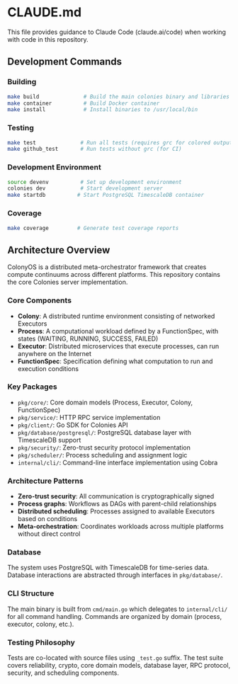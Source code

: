 # CLAUDE.md

This file provides guidance to Claude Code (claude.ai/code) when working with code in this repository.

## Development Commands

### Building
```bash
make build              # Build the main colonies binary and libraries
make container          # Build Docker container  
make install            # Install binaries to /usr/local/bin
```

### Testing
```bash
make test              # Run all tests (requires grc for colored output)
make github_test       # Run tests without grc (for CI)
```

### Development Environment
```bash
source devenv          # Set up development environment
colonies dev           # Start development server
make startdb          # Start PostgreSQL TimescaleDB container
```

### Coverage
```bash
make coverage         # Generate test coverage reports
```

## Architecture Overview
ColonyOS is a distributed meta-orchestrator framework that creates compute continuums across different platforms. This repository contains the core Colonies server implementation.

### Core Components
- **Colony**: A distributed runtime environment consisting of networked Executors
- **Process**: A computational workload defined by a FunctionSpec, with states (WAITING, RUNNING, SUCCESS, FAILED)  
- **Executor**: Distributed microservices that execute processes, can run anywhere on the Internet
- **FunctionSpec**: Specification defining what computation to run and execution conditions

### Key Packages
- `pkg/core/`: Core domain models (Process, Executor, Colony, FunctionSpec)
- `pkg/service/`: HTTP RPC service implementation 
- `pkg/client/`: Go SDK for Colonies API
- `pkg/database/postgresql/`: PostgreSQL database layer with TimescaleDB support
- `pkg/security/`: Zero-trust security protocol implementation
- `pkg/scheduler/`: Process scheduling and assignment logic
- `internal/cli/`: Command-line interface implementation using Cobra

### Architecture Patterns
- **Zero-trust security**: All communication is cryptographically signed
- **Process graphs**: Workflows as DAGs with parent-child relationships
- **Distributed scheduling**: Processes assigned to available Executors based on conditions
- **Meta-orchestration**: Coordinates workloads across multiple platforms without direct control

### Database
The system uses PostgreSQL with TimescaleDB for time-series data. Database interactions are abstracted through interfaces in `pkg/database/`.

### CLI Structure
The main binary is built from `cmd/main.go` which delegates to `internal/cli/` for all command handling. Commands are organized by domain (process, executor, colony, etc.).

### Testing Philosophy
Tests are co-located with source files using `_test.go` suffix. The test suite covers reliability, crypto, core domain models, database layer, RPC protocol, security, and scheduling components.
